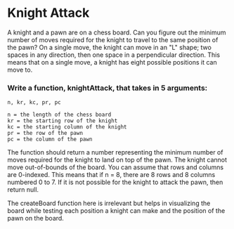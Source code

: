 # Knight Attack

A knight and a pawn are on a chess board. Can you figure out the minimum number of moves required for the knight to travel to the same position of the pawn? On a single move, the knight can move in an "L" shape; two spaces in any direction, then one space in a perpendicular direction. This means that on a single move, a knight has eight possible positions it can move to.

### Write a function, knightAttack, that takes in 5 arguments:

`n, kr, kc, pr, pc`

`n = the length of the chess board`<br>
`kr = the starting row of the knight`<br>
`kc = the starting column of the knight`<br>
`pr = the row of the pawn`<br>
`pc = the column of the pawn`<br>

The function should return a number representing the minimum number of moves required for the knight to land on top of the pawn. The knight cannot move out-of-bounds of the board. You can assume that rows and columns are 0-indexed. This means that if n = 8, there are 8 rows and 8 columns numbered 0 to 7. If it is not possible for the knight to attack the pawn, then return null.

The createBoard function here is irrelevant but helps in visualizing the board while testing each position a knight can make and the position of the pawn on the board.
